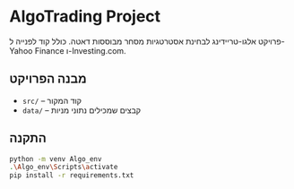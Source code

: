 # AlgoTrading Project

פרויקט אלגו-טריידינג לבחינת אסטרטגיות מסחר מבוססות דאטה.
כולל קוד לפנייה ל-Yahoo Finance ו-Investing.com.

## מבנה הפרויקט

- `src/` – קוד המקור
- `data/` – קבצים שמכילים נתוני מניות

## התקנה

```bash
python -m venv Algo_env
.\Algo_env\Scripts\activate
pip install -r requirements.txt
